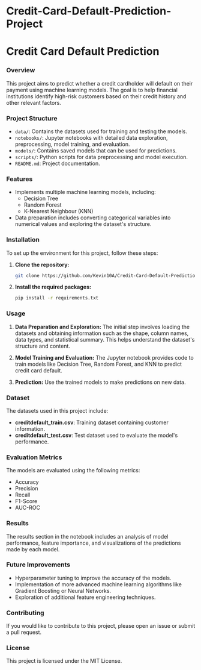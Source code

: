 # Credit-Card-Default-Prediction-Project
# Credit Card Default Prediction

### Overview
This project aims to predict whether a credit cardholder will default on their payment using machine learning models. The goal is to help financial institutions identify high-risk customers based on their credit history and other relevant factors.

### Project Structure
- `data/`: Contains the datasets used for training and testing the models.
- `notebooks/`: Jupyter notebooks with detailed data exploration, preprocessing, model training, and evaluation.
- `models/`: Contains saved models that can be used for predictions.
- `scripts/`: Python scripts for data preprocessing and model execution.
- `README.md`: Project documentation.

### Features
- Implements multiple machine learning models, including:
  - Decision Tree
  - Random Forest
  - K-Nearest Neighbour (KNN)
- Data preparation includes converting categorical variables into numerical values and exploring the dataset's structure.

### Installation
To set up the environment for this project, follow these steps:

1. **Clone the repository:**
   ```bash
   git clone https://github.com/Kevin10A/Credit-Card-Default-Prediction.git
   ```

2. **Install the required packages:**
   ```bash
   pip install -r requirements.txt
   ```

### Usage
1. **Data Preparation and Exploration:** The initial step involves loading the datasets and obtaining information such as the shape, column names, data types, and statistical summary. This helps understand the dataset's structure and content.

2. **Model Training and Evaluation:** The Jupyter notebook provides code to train models like Decision Tree, Random Forest, and KNN to predict credit card default.

3. **Prediction:** Use the trained models to make predictions on new data.

### Dataset
The datasets used in this project include:
- **creditdefault_train.csv**: Training dataset containing customer information.
- **creditdefault_test.csv**: Test dataset used to evaluate the model's performance.


### Evaluation Metrics
The models are evaluated using the following metrics:
- Accuracy
- Precision
- Recall
- F1-Score
- AUC-ROC

### Results
The results section in the notebook includes an analysis of model performance, feature importance, and visualizations of the predictions made by each model.

### Future Improvements
- Hyperparameter tuning to improve the accuracy of the models.
- Implementation of more advanced machine learning algorithms like Gradient Boosting or Neural Networks.
- Exploration of additional feature engineering techniques.

### Contributing
If you would like to contribute to this project, please open an issue or submit a pull request.

### License
This project is licensed under the MIT License.

